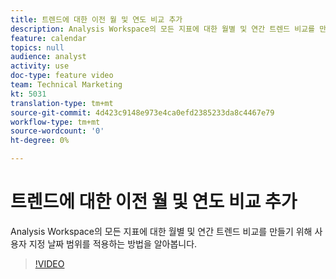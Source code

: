 ```yaml
---
title: 트렌드에 대한 이전 월 및 연도 비교 추가
description: Analysis Workspace의 모든 지표에 대한 월별 및 연간 트렌드 비교를 만들기 위해 사용자 지정 날짜 범위를 적용하는 방법을 알아봅니다.
feature: calendar
topics: null
audience: analyst
activity: use
doc-type: feature video
team: Technical Marketing
kt: 5031
translation-type: tm+mt
source-git-commit: 4d423c9148e973e4ca0efd2385233da8c4467e79
workflow-type: tm+mt
source-wordcount: '0'
ht-degree: 0%

---
```



# 트렌드에 대한 이전 월 및 연도 비교 추가

Analysis Workspace의 모든 지표에 대한 월별 및 연간 트렌드 비교를 만들기 위해 사용자 지정 날짜 범위를 적용하는 방법을 알아봅니다.

>[!VIDEO](https://video.tv.adobe.com/v/33772/?quality=12)
